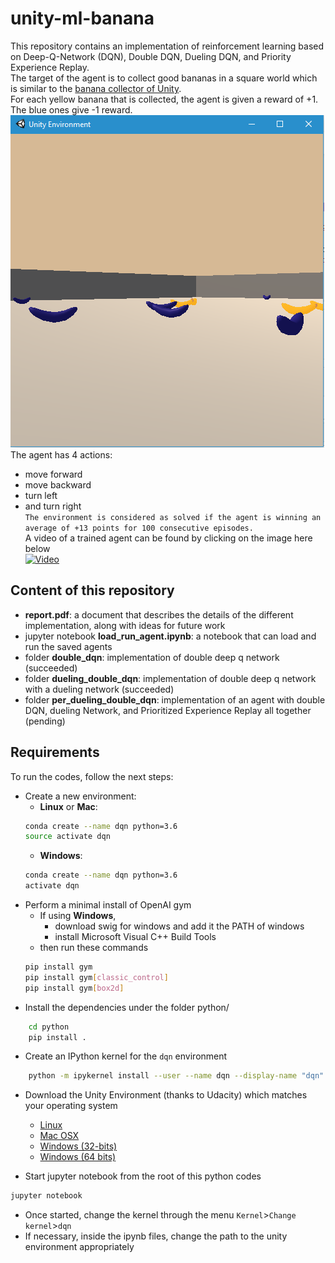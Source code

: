 # unity-ml-banana
This repository contains an implementation of reinforcement learning based on Deep-Q-Network (DQN), Double DQN, Dueling DQN, and Priority Experience Replay.<br/>
The target of the agent is to collect good bananas in a square world which is similar to the [banana collector of Unity](https://github.com/Unity-Technologies/ml-agents/blob/master/docs/Learning-Environment-Examples.md#banana-collector).<br/>
For each yellow banana that is collected, the agent is given a reward of +1. The blue ones give -1 reward.<br/>
![Banana](images/banana.png)<br/>
The agent has 4 actions:
* move forward
* move backward
* turn left
* and turn right<br/>
`The environment is considered as solved if the agent is winning an average of +13 points for 100 consecutive episodes.`<br/>
A video of a trained agent can be found by clicking on the image here below <br/>
[![Video](https://img.youtube.com/vi/Ig4i73Y92EQ/0.jpg)](https://www.youtube.com/watch?v=Ig4i73Y92EQ)
## Content of this repository
* __report.pdf__: a document that describes the details of the different implementation, along with ideas for future work
* jupyter notebook __load_run_agent.ipynb__: a notebook that can load and run the saved agents
* folder __double_dqn__: implementation of double deep q network (succeeded)
* folder __dueling_double_dqn__: implementation of double deep q network with a dueling network (succeeded)
* folder __per_dueling_double_dqn__: implementation of an agent with double DQN, dueling Network, and Prioritized Experience Replay all together (pending)
## Requirements
To run the codes, follow the next steps:
* Create a new environment:
	* __Linux__ or __Mac__: 
	```bash
	conda create --name dqn python=3.6
	source activate dqn
	```
	* __Windows__: 
	```bash
	conda create --name dqn python=3.6 
	activate dqn
	```
* Perform a minimal install of OpenAI gym
	* If using __Windows__, 
		* download swig for windows and add it the PATH of windows
		* install Microsoft Visual C++ Build Tools
	* then run these commands
	```bash
	pip install gym
	pip install gym[classic_control]
	pip install gym[box2d]
	```
* Install the dependencies under the folder python/
```bash
	cd python
	pip install .
```
* Create an IPython kernel for the `dqn` environment
```bash
	python -m ipykernel install --user --name dqn --display-name "dqn"
```
* Download the Unity Environment (thanks to Udacity) which matches your operating system
	* [Linux](https://s3-us-west-1.amazonaws.com/udacity-drlnd/P1/Banana/Banana_Linux.zip)
	* [Mac OSX](https://s3-us-west-1.amazonaws.com/udacity-drlnd/P1/Banana/Banana.app.zip)
	* [Windows (32-bits)](https://s3-us-west-1.amazonaws.com/udacity-drlnd/P1/Banana/Banana_Windows_x86.zip)
	* [Windows (64 bits)](https://s3-us-west-1.amazonaws.com/udacity-drlnd/P1/Banana/Banana_Windows_x86_64.zip)

* Start jupyter notebook from the root of this python codes
```bash
jupyter notebook
```
* Once started, change the kernel through the menu `Kernel`>`Change kernel`>`dqn`
* If necessary, inside the ipynb files, change the path to the unity environment appropriately

